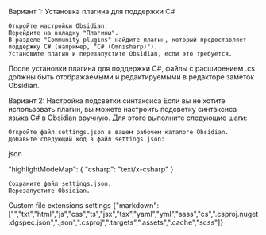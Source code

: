 Вариант 1: Установка плагина для поддержки C#

    Откройте настройки Obsidian.
    Перейдите на вкладку "Плагины".
    В разделе "Community plugins" найдите плагин, который предоставляет поддержку C# (например, "C# (Omnisharp)").
    Установите плагин и перезапустите Obsidian, если это требуется.

После установки плагина для поддержки C#, файлы с расширением .cs должны быть отображаемыми и редактируемыми в редакторе заметок Obsidian.

Вариант 2: Настройка подсветки синтаксиса
Если вы не хотите использовать плагин, вы можете настроить подсветку синтаксиса языка C# в Obsidian вручную. Для этого выполните следующие шаги:

    Откройте файл settings.json в вашем рабочем каталоге Obsidian.
    Добавьте следующий код в файл settings.json:

json

"highlightModeMap": {
  "csharp": "text/x-csharp"
}

    Сохраните файл settings.json.
    Перезапустите Obsidian.


Custom file extensions settings
	{"markdown":["","txt","html","js","css","ts","jsx","tsx","yaml","yml","sass","cs",".csproj.nuget.dgspec.json",".json",".csproj",".targets",".assets",".cache","scss"]}
